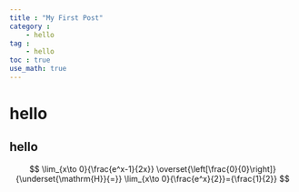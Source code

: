 ```yaml
---
title : "My First Post"
category :
    - hello
tag : 
    - hello
toc : true
use_math: true
---
```

# hello

## hello

$$
\lim_{x\to 0}{\frac{e^x-1}{2x}}
\overset{\left[\frac{0}{0}\right]}{\underset{\mathrm{H}}{=}}
\lim_{x\to 0}{\frac{e^x}{2}}={\frac{1}{2}}
$$